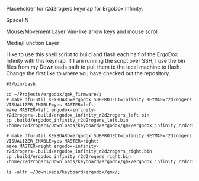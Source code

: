 Placeholder for r2d2rogers keymap for ErgoDox Infinity.

SpaceFN

Mouse/Movement Layer
Vim-like arrow keys and mouse scroll

Media/Function Layer

I like to use this shell script to build and flash each half of the ErgoDox Infinity with this keymap. If I am running the script over SSH, I use the bin files from my Downloads path to pull them to the local machine to flash.  Change the first like to where you have checked out the repository.

```
#!/bin/bash

cd ~/Projects/ergodox/qmk_firmware/;
# make dfu-util KEYBOARD=ergodox SUBPROJECT=infinity KEYMAP=r2d2rogers VISUALIZER_ENABLE=yes MASTER=left;
make MASTER=left ergodox-infinity-r2d2rogers-.build/ergodox_infinity_r2d2rogers_left.bin
cp .build/ergodox_infinity_r2d2rogers_left.bin /home/r2d2rogers/Downloads/keyboard/ergodox/qmk/ergodox_infinity_r2d2rogers_left.bin;

# make dfu-util KEYBOARD=ergodox SUBPROJECT=infinity KEYMAP=r2d2rogers VISUALIZER_ENABLE=yes MASTER=right;
make MASTER=right ergodox-infinity-r2d2rogers-.build/ergodox_infinity_r2d2rogers_right.bin
cp .build/ergodox_infinity_r2d2rogers_right.bin /home/r2d2rogers/Downloads/keyboard/ergodox/qmk/ergodox_infinity_r2d2rogers_right.bin;

ls -altr ~/Downloads/keyboard/ergodox/qmk/;
```

